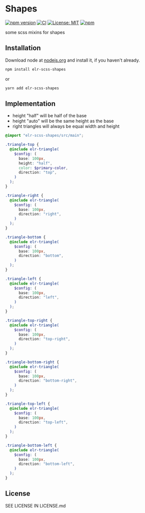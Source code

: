 # Shapes

[![npm version](http://img.shields.io/npm/v/elr-scss-shapes.svg)](https://www.npmjs.org/package/elr-scss-shapes)
[![CI](https://github.com/Beth3346/elr-scss-shapes/actions/workflows/node.js.yml/badge.svg)](https://github.com/Beth3346/elr-scss-shapes/actions/workflows/node.js.yml)
[![License: MIT](https://img.shields.io/badge/License-MIT-yellow.svg)](https://opensource.org/licenses/MIT)
[![npm](https://img.shields.io/npm/dm/elr-scss-shapes.svg?style=flat)](https://npmjs.com/package/elr-scss-shapes)

some scss mixins for shapes

## Installation

Download node at [nodejs.org](http://nodejs.org) and install it, if you haven't already.

```sh
npm install elr-scss-shapes
```

or

```sh
yarn add elr-scss-shapes
```

## Implementation

- height "half" will be half of the base
- height "auto" will be the same height as the base
- right triangles will always be equal width and height

```scss
@import "elr-scss-shapes/src/main";
```

```scss
.triangle-top {
  @include elr-triangle(
    $config: (
      base: 100px,
      height: "half",
      color: $primary-color,
      direction: "top",
    )
  );
}
```

```scss
.triangle-right {
  @include elr-triangle(
    $config: (
      base: 100px,
      direction: "right",
    )
  );
}
```

```scss
.triangle-bottom {
  @include elr-triangle(
    $config: (
      base: 100px,
      direction: "bottom",
    )
  );
}
```

```scss
.triangle-left {
  @include elr-triangle(
    $config: (
      base: 100px,
      direction: "left",
    )
  );
}
```

```scss
.triangle-top-right {
  @include elr-triangle(
    $config: (
      base: 100px,
      direction: "top-right",
    )
  );
}
```

```scss
.triangle-bottom-right {
  @include elr-triangle(
    $config: (
      base: 100px,
      direction: "bottom-right",
    )
  );
}
```

```scss
.triangle-top-left {
  @include elr-triangle(
    $config: (
      base: 100px,
      direction: "top-left",
    )
  );
}
```

```scss
.triangle-bottom-left {
  @include elr-triangle(
    $config: (
      base: 100px,
      direction: "bottom-left",
    )
  );
}
```

## License

SEE LICENSE IN LICENSE.md
